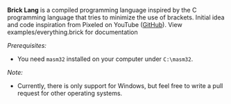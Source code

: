 **Brick Lang** is a compiled programming language inspired by the C programming language that tries to minimize the use of brackets. Initial idea and code inspiration from Pixeled on YouTube ([GitHub](https://github.com/orosmatthew/hydrogen-cpp)). 
View examples/everything.brick for documentation

*Prerequisites:* 
- You need `masm32` installed on your computer under `C:\masm32`.

*Note:* 
- Currently, there is only support for Windows, but feel free to write a pull request for other operating systems.
